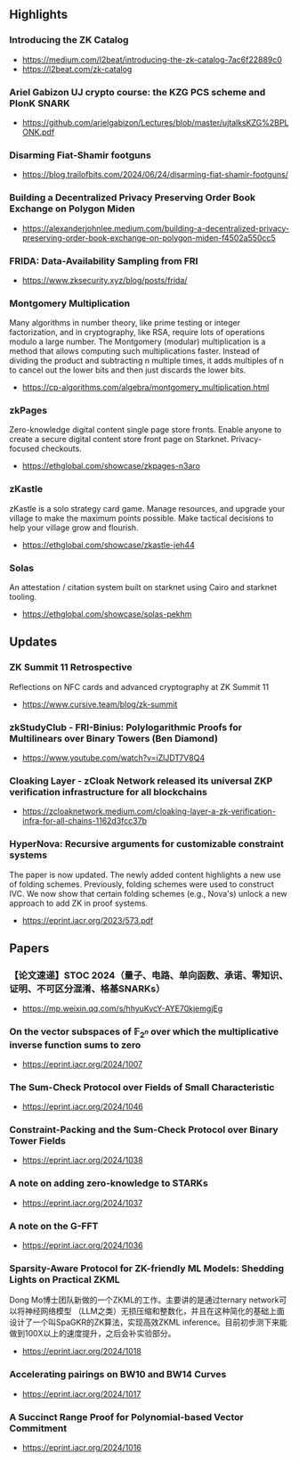 ## Highlights

### Introducing the ZK Catalog
- <https://medium.com/l2beat/introducing-the-zk-catalog-7ac6f22889c0>
- <https://l2beat.com/zk-catalog>

### Ariel Gabizon UJ crypto course: the KZG PCS scheme and PlonK SNARK
- <https://github.com/arielgabizon/Lectures/blob/master/ujtalksKZG%2BPLONK.pdf>

### Disarming Fiat-Shamir footguns
- <https://blog.trailofbits.com/2024/06/24/disarming-fiat-shamir-footguns/>

### Building a Decentralized Privacy Preserving Order Book Exchange on Polygon Miden
- <https://alexanderjohnlee.medium.com/building-a-decentralized-privacy-preserving-order-book-exchange-on-polygon-miden-f4502a550cc5>

### FRIDA: Data-Availability Sampling from FRI
- <https://www.zksecurity.xyz/blog/posts/frida/>

### Montgomery Multiplication
Many algorithms in number theory, like prime testing or integer factorization, and in cryptography, like RSA, require lots of operations modulo a large number. The Montgomery (modular) multiplication is a method that allows computing such multiplications faster. Instead of dividing the product and subtracting n multiple times, it adds multiples of n to cancel out the lower bits and then just discards the lower bits.
- <https://cp-algorithms.com/algebra/montgomery_multiplication.html>

### zkPages
Zero-knowledge digital content single page store fronts. Enable anyone to create a secure digital content store front page on Starknet. Privacy-focused checkouts.
- <https://ethglobal.com/showcase/zkpages-n3aro>

### zKastle
zKastle is a solo strategy card game. Manage resources, and upgrade your village to make the maximum points possible. Make tactical decisions to help your village grow and flourish.
- <https://ethglobal.com/showcase/zkastle-jeh44>

### Solas
An attestation / citation system built on starknet using Cairo and starknet tooling.
- <https://ethglobal.com/showcase/solas-pekhm>

## Updates
### ZK Summit 11 Retrospective
Reflections on NFC cards and advanced cryptography at ZK Summit 11
- <https://www.cursive.team/blog/zk-summit>

### zkStudyClub - FRI-Binius: Polylogarithmic Proofs for Multilinears over Binary Towers (Ben Diamond)
- <https://www.youtube.com/watch?v=iZlJDT7V8Q4>

### Cloaking Layer - zCloak Network released its universal ZKP verification infrastructure for all blockchains
- <https://zcloaknetwork.medium.com/cloaking-layer-a-zk-verification-infra-for-all-chains-1162d3fcc37b>

### HyperNova: Recursive arguments for customizable constraint systems
The paper is now updated. The newly added content highlights a new use of folding schemes. Previously, folding schemes were used to construct IVC. We now show that certain folding schemes (e.g., Nova's) unlock a new approach to add ZK in proof systems.
- <https://eprint.iacr.org/2023/573.pdf>

## Papers
### 【论文速递】STOC 2024（量子、电路、单向函数、承诺、零知识、证明、不可区分混淆、格基SNARKs）
- <https://mp.weixin.qq.com/s/hhyuKvcY-AYE70kjemgjEg>
### On the vector subspaces of $\mathbb{F}_{2^n}$ over which the multiplicative inverse function sums to zero
- <https://eprint.iacr.org/2024/1007>
### The Sum-Check Protocol over Fields of Small Characteristic
- <https://eprint.iacr.org/2024/1046>
### Constraint-Packing and the Sum-Check Protocol over Binary Tower Fields
- <https://eprint.iacr.org/2024/1038>
### A note on adding zero-knowledge to STARKs
- <https://eprint.iacr.org/2024/1037>
### A note on the G-FFT
- <https://eprint.iacr.org/2024/1036>
### Sparsity-Aware Protocol for ZK-friendly ML Models: Shedding Lights on Practical ZKML
Dong Mo博士团队新做的一个ZKML的工作。主要讲的是通过ternary network可以将神经网络模型 （LLM之类）无损压缩和整数化，并且在这种简化的基础上面设计了一个叫SpaGKR的ZK算法，实现高效ZKML inference。目前初步测下来能做到100X以上的速度提升，之后会补实验部分。
- <https://eprint.iacr.org/2024/1018>
### Accelerating pairings on BW10 and BW14 Curves
- <https://eprint.iacr.org/2024/1017>
### A Succinct Range Proof for Polynomial-based Vector Commitment
- <https://eprint.iacr.org/2024/1016>

